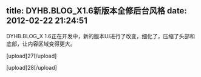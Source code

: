 title: DYHB.BLOG_X1.6新版本全修后台风格
date: 2012-02-22 21:24:51
---

<p>
	DYHB.BLOG_X 1.6正在开发中，新的版本UI进行了改变，细化了，压缩了头部和底部，让内容区域变得更大。
</p>
<p>
	[upload]27[/upload]
</p>
<p>
	[upload]28[/upload]
</p>